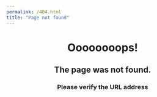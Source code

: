 ```yaml
---
permalink: /404.html
title: "Page not found"
---
```

<center>
<h1>Oooooooops! </h1>

<h2>The page was not found.</h2>

<h3>Please verify the URL address</h3>
</center>